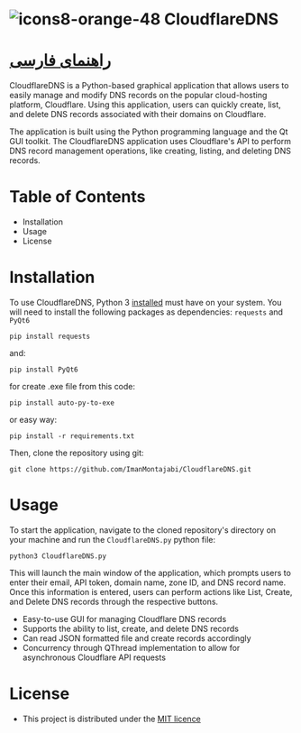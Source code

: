 # ![icons8-orange-48](https://user-images.githubusercontent.com/52942515/227339564-45d03a94-d3e1-44ba-bc60-229d039cf4ee.png) CloudflareDNS
[راهنمای‌ فارسی](https://github.com/ImanMontajabi/CloudflareDNS/discussions/3)
===============
CloudflareDNS is a Python-based graphical application that allows users to easily manage and modify DNS records on the popular cloud-hosting platform, Cloudflare. Using this application, users can quickly create, list, and delete DNS records associated with their domains on Cloudflare.

The application is built using the Python programming language and the Qt GUI toolkit. The CloudflareDNS application uses Cloudflare's API to perform DNS record management operations, like creating, listing, and deleting DNS records.
# Table of Contents
- Installation
- Usage
- License
# Installation
To use CloudflareDNS, Python 3 [installed](https://www.python.org/downloads/) must have on your system. You will need to install the following packages as dependencies:
`requests` and `PyQt6`
```
pip install requests
```
and:
```
pip install PyQt6
```
for create .exe file from this code:
```
pip install auto-py-to-exe
```
or easy way:
```
pip install -r requirements.txt
```
Then, clone the repository using git:
```
git clone https://github.com/ImanMontajabi/CloudflareDNS.git
```
# Usage
To start the application, navigate to the cloned repository's directory on your machine and run the `CloudflareDNS.py` python file:
```
python3 CloudflareDNS.py
```
This will launch the main window of the application, which prompts users to enter their email, API token, domain name, zone ID, and DNS record name. Once this information is entered, users can perform actions like List, Create, and Delete DNS records through the respective buttons.
- Easy-to-use GUI for managing Cloudflare DNS records
- Supports the ability to list, create, and delete DNS records
- Can read JSON formatted file and create records accordingly
- Concurrency through QThread implementation to allow for asynchronous Cloudflare API requests
# License
- This project is distributed under the [MIT licence](https://github.com/ImanMontajabi/CloudflareDNS/blob/main/LICENSE)
